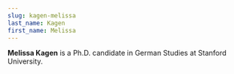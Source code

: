 ```yaml
---
slug: kagen-melissa
last_name: Kagen
first_name: Melissa
---
```

**Melissa Kagen** is a Ph.D. candidate in German Studies at Stanford University.